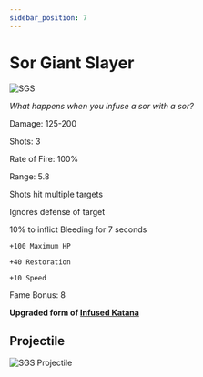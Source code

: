 ```yaml
---
sidebar_position: 7
---
```


# Sor Giant Slayer

![SGS](https://vwiki.valorserver.com/api/item/picture/sor%20giant%20slayer)

<i>What happens when you infuse a sor with a sor?</i>

Damage: 125-200

Shots: 3

Rate of Fire: 100%

Range: 5.8

Shots hit multiple targets

Ignores defense of target

10% to inflict Bleeding for 7 seconds

    +100 Maximum HP
    
    +40 Restoration
    
    +10 Speed

Fame Bonus: 8

**Upgraded form of [Infused Katana](https://wiki-test.valorserver.com/docs/items/weapons/katanas/ut/infused_katana)**

## Projectile

![SGS Projectile](https://cdn.discordapp.com/attachments/948448304574910534/948595210017976390/unknown.png)
